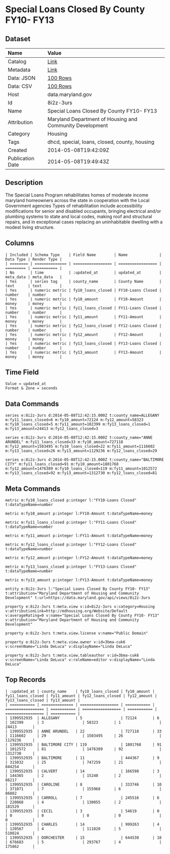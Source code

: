 # Special Loans Closed By County FY10- FY13

## Dataset

| Name | Value |
| :--- | :---- |
| Catalog | [Link](https://catalog.data.gov/dataset/special-loans-closed-by-county-fy10-fy13-43508) |
| Metadata | [Link](https://data.maryland.gov/api/views/8i2z-3urs) |
| Data: JSON | [100 Rows](https://data.maryland.gov/api/views/8i2z-3urs/rows.json?max_rows=100) |
| Data: CSV | [100 Rows](https://data.maryland.gov/api/views/8i2z-3urs/rows.csv?max_rows=100) |
| Host | data.maryland.gov |
| Id | 8i2z-3urs |
| Name | Special Loans Closed By County FY10- FY13 |
| Attribution | Maryland Department of Housing and Community Development |
| Category | Housing |
| Tags | dhcd, special, loans, closed, county, housing |
| Created | 2014-05-08T19:42:09Z |
| Publication Date | 2014-05-08T19:49:43Z |

## Description

The Special Loans Program rehabilitates homes of moderate income maryland homeowners across the state in cooperation with the Local Government agencies
Types of rehabilitation include accessibility modifications for senior and disabled occupants, bringing electrical and/or plumbing systems to state and local codes, 
making roof and structural repairs, and in exceptional cases replacing an uninhabitable dwelling with a modest living structure.

## Columns

```ls
| Included | Schema Type    | Field Name        | Name              | Data Type | Render Type |
| ======== | ============== | ================= | ================= | ========= | =========== |
| No       | time           | :updated_at       | updated_at        | meta_data | meta_data   |
| Yes      | series tag     | county_name       | County Name       | text      | text        |
| Yes      | numeric metric | fy10_loans_closed | FY10-Loans Closed | number    | number      |
| Yes      | numeric metric | fy10_amount       | FY10-Amount       | money     | money       |
| Yes      | numeric metric | fy11_loans_closed | FY11-Loans Closed | number    | number      |
| Yes      | numeric metric | fy11_amount       | FY11-Amount       | money     | money       |
| Yes      | numeric metric | fy12_loans_closed | FY12-Loans Closed | number    | number      |
| Yes      | numeric metric | fy12_amount       | FY12-Amount       | money     | money       |
| Yes      | numeric metric | fy13_loans_closed | FY13-Loans Closed | number    | number      |
| Yes      | numeric metric | fy13_amount       | FY13-Amount       | money     | money       |
```

## Time Field

```ls
Value = updated_at
Format & Zone = seconds
```

## Data Commands

```ls
series e:8i2z-3urs d:2014-05-08T12:42:15.000Z t:county_name=ALLEGANY m:fy11_loans_closed=6 m:fy10_amount=72124 m:fy12_amount=58323 m:fy10_loans_closed=5 m:fy11_amount=102399 m:fy13_loans_closed=1 m:fy13_amount=24413 m:fy12_loans_closed=3

series e:8i2z-3urs d:2014-05-08T12:42:15.000Z t:county_name="ANNE ARUNDEL" m:fy11_loans_closed=33 m:fy10_amount=727118 m:fy12_amount=1503495 m:fy10_loans_closed=22 m:fy11_amount=1116602 m:fy13_loans_closed=26 m:fy13_amount=1129236 m:fy12_loans_closed=29

series e:8i2z-3urs d:2014-05-08T12:42:15.000Z t:county_name="BALTIMORE CITY" m:fy11_loans_closed=91 m:fy10_amount=1801768 m:fy12_amount=1476389 m:fy10_loans_closed=119 m:fy11_amount=1012572 m:fy13_loans_closed=92 m:fy13_amount=1312730 m:fy12_loans_closed=81
```

## Meta Commands

```ls
metric m:fy10_loans_closed p:integer l:"FY10-Loans Closed" t:dataTypeName=number

metric m:fy10_amount p:integer l:FY10-Amount t:dataTypeName=money

metric m:fy11_loans_closed p:integer l:"FY11-Loans Closed" t:dataTypeName=number

metric m:fy11_amount p:integer l:FY11-Amount t:dataTypeName=money

metric m:fy12_loans_closed p:integer l:"FY12-Loans Closed" t:dataTypeName=number

metric m:fy12_amount p:integer l:FY12-Amount t:dataTypeName=money

metric m:fy13_loans_closed p:integer l:"FY13-Loans Closed" t:dataTypeName=number

metric m:fy13_amount p:integer l:FY13-Amount t:dataTypeName=money

entity e:8i2z-3urs l:"Special Loans Closed By County FY10- FY13" t:attribution="Maryland Department of Housing and Community Development" t:url=https://data.maryland.gov/api/views/8i2z-3urs

property e:8i2z-3urs t:meta.view v:id=8i2z-3urs v:category=Housing v:attributionLink=http://mdhousing.org/Website/Default v:averageRating=0 v:name="Special Loans Closed By County FY10- FY13" v:attribution="Maryland Department of Housing and Community Development"

property e:8i2z-3urs t:meta.view.license v:name="Public Domain"

property e:8i2z-3urs t:meta.view.owner v:id=3bma-cuk6 v:screenName="Linda DeLuca" v:displayName="Linda DeLuca"

property e:8i2z-3urs t:meta.view.tableauthor v:id=3bma-cuk6 v:screenName="Linda DeLuca" v:roleName=editor v:displayName="Linda DeLuca"
```

## Top Records

```ls
| :updated_at | county_name    | fy10_loans_closed | fy10_amount | fy11_loans_closed | fy11_amount | fy12_loans_closed | fy12_amount | fy13_loans_closed | fy13_amount | 
| =========== | ============== | ================= | =========== | ================= | =========== | ================= | =========== | ================= | =========== | 
| 1399552935  | ALLEGANY       | 5                 | 72124       | 6                 | 102399      | 3                 | 58323       | 1                 | 24413       | 
| 1399552935  | ANNE ARUNDEL   | 22                | 727118      | 33                | 1116602     | 29                | 1503495     | 26                | 1129236     | 
| 1399552935  | BALTIMORE CITY | 119               | 1801768     | 91                | 1012572     | 81                | 1476389     | 92                | 1312730     | 
| 1399552935  | BALTIMORE      | 11                | 444367      | 9                 | 315032      | 25                | 747259      | 21                | 844254      | 
| 1399552935  | CALVERT        | 14                | 166598      | 3                 | 144365      | 2                 | 15240       | 2                 | 86217       | 
| 1399552935  | CAROLINE       | 8                 | 333746      | 10                | 371071      | 7                 | 155968      | 6                 | 86882       | 
| 1399552935  | CARROLL        | 7                 | 245516      | 6                 | 220868      | 4                 | 130055      | 2                 | 181529      | 
| 1399552935  | CECIL          | 3                 | 54619       | 0                 | 0           | 0                 | 0           | 0                 | 0           | 
| 1399552935  | CHARLES        | 14                | 999263      | 4                 | 120567      | 4                 | 111820      | 5                 | 510824      | 
| 1399552935  | DORCHESTER     | 15                | 644530      | 18                | 676683      | 5                 | 293767      | 4                 | 175862      | 
```